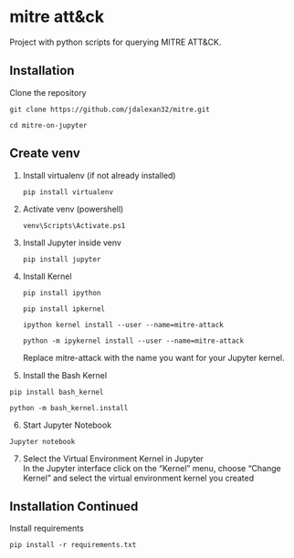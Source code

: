 # mitre att&ck  
Project with python scripts for querying MITRE ATT&CK.  

## Installation  
Clone the repository  
```
git clone https://github.com/jdalexan32/mitre.git   
```
```
cd mitre-on-jupyter   
```

## Create venv   
1. Install virtualenv (if not already installed)   
   ```
   pip install virtualenv
   ```   
2. Activate venv (powershell)
   ```
   venv\Scripts\Activate.ps1
   ```
3. Install Jupyter inside venv
   ```
   pip install jupyter
   ```
4. Install Kernel  
   ```
   pip install ipython
   ```
   ```
   pip install ipkernel
   ```  
   ```
   ipython kernel install --user --name=mitre-attack
   ```  
   ```
   python -m ipykernel install --user --name=mitre-attack
   ```  
   Replace mitre-attack with the name you want for your Jupyter kernel.
   

6.	Install the Bash Kernel  
   ```
   pip install bash_kernel
   ```  
   ```
   python -m bash_kernel.install
   ```  
 
6.	Start Jupyter Notebook  
   ```
   Jupyter notebook
   ```
 7. Select the Virtual Environment Kernel in Jupyter  
   In the Jupyter interface click on the “Kernel” menu, choose “Change Kernel” and select the virtual environment kernel you created  
 
## Installation Continued ##   
Install requirements   
```
pip install -r requirements.txt
```
